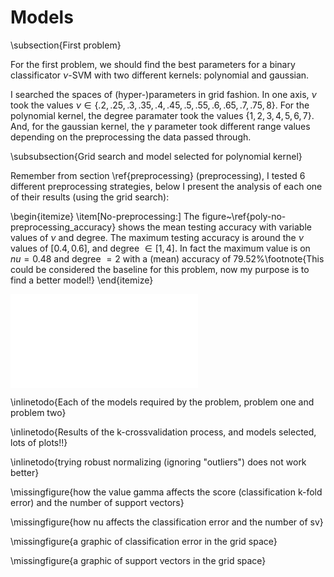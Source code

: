 # Models #

\subsection{First problem}

For the first problem, we should find the best parameters for a binary classificator
$\nu$-SVM with two different kernels: polynomial and gaussian.

I searched the spaces of (hyper-)parameters in grid fashion. In one axis, $\nu$ took the
values $\nu \in \{.2, .25, .3, .35, .4, .45, .5, .55, .6, .65, .7, .75, 8\}$. For the
polynomial kernel, the degree paramater took the values $\{1, 2, 3, 4, 5, 6, 7\}$. And,
for the gaussian kernel, the $\gamma$ parameter took different range values depending on
the preprocessing the data passed through.

\subsubsection{Grid search and model selected for polynomial kernel}

Remember from section \ref{preprocessing} (preprocessing), I tested 6 different
preprocessing strategies, below I present the analysis of each one of their results (using
the grid search):

\begin{itemize}
  \item[No-preprocessing:] The figure~\ref{poly-no-preprocessing_accuracy} shows the mean testing
  accuracy with variable values of $\nu$ and degree. The maximum testing accuracy is around
  the $\nu$ values of $[0.4,0.6]$, and degree $\in [1,4]$. In fact the maximum value is on
  $nu = 0.48$ and degree $= 2$ with a (mean) accuracy of $79.52\%$\footnote{This could be
  considered the baseline for this problem, now my purpose is to find a better model!}
\end{itemize}

![Testing accuracy in a grid search in the two dimensional space of $\nu \in [0.02,0,8]$ and degree $\in [1,7]$ \label{poly-no-preprocessing_accuracy}](imgs/poly-no-preprocessing_accuracy.pdf)

\inlinetodo{Each of the models required by the problem, problem one and problem two}

\inlinetodo{Results of the k-crossvalidation process, and models selected, lots of plots!!}

\inlinetodo{trying robust normalizing (ignoring "outliers") does not work better}

\missingfigure{how the value gamma affects the score (classification k-fold error) and the
number of support vectors}

\missingfigure{how nu affects the classification error and the number of sv}

\missingfigure{a graphic of classification error in the grid space}

\missingfigure{a graphic of support vectors in the grid space}

<!-- vim:set filetype=markdown.pandoc : -->
